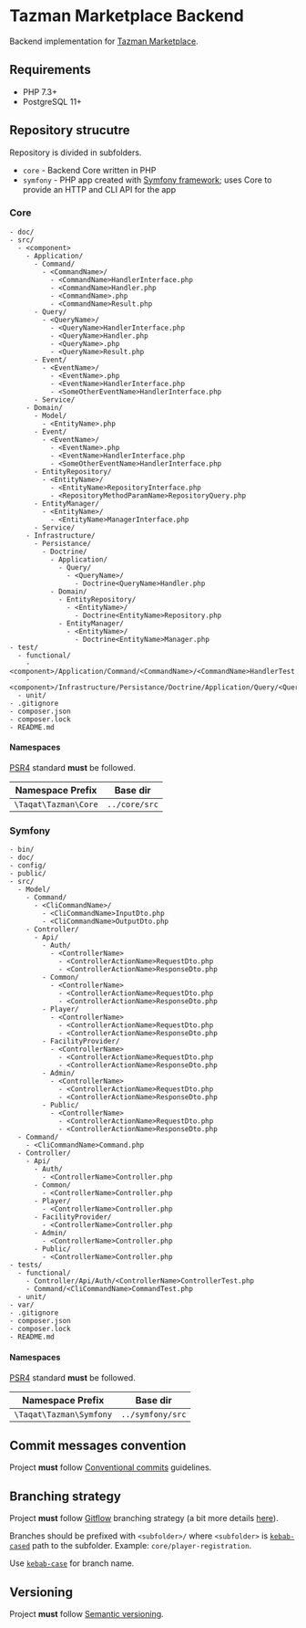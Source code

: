 # Tazman Marketplace Backend

Backend implementation for [Tazman Marketplace](https://github.com/taqat/tazman).


## Requirements

* PHP 7.3+
* PostgreSQL 11+


## Repository strucutre

Repository is divided in subfolders.

 * `core` - Backend Core written in PHP
 * `symfony` - PHP app created with [Symfony framework](https://symfony.com/); uses Core to provide an HTTP and CLI API for the app

### Core 
```
- doc/
- src/
  - <component>
    - Application/
      - Command/
        - <CommandName>/
          - <CommandName>HandlerInterface.php
          - <CommandName>Handler.php
          - <CommandName>.php
          - <CommandName>Result.php
      - Query/
        - <QueryName>/
          - <QueryName>HandlerInterface.php
          - <QueryName>Handler.php
          - <QueryName>.php
          - <QueryName>Result.php
      - Event/
        - <EventName>/
          - <EventName>.php
          - <EventName>HandlerInterface.php
          - <SomeOtherEventName>HandlerInterface.php
      - Service/
    - Domain/
      - Model/
        - <EntityName>.php
      - Event/
        - <EventName>/
          - <EventName>.php
          - <EventName>HandlerInterface.php
          - <SomeOtherEventName>HandlerInterface.php
      - EntityRepository/
        - <EntityName>/
          - <EntityName>RepositoryInterface.php
          - <RepositoryMethodParamName>RepositoryQuery.php
      - EntityManager/
        - <EntityName>/
          - <EntityName>ManagerInterface.php
      - Service/
    - Infrastructure/
      - Persistance/
        - Doctrine/
          - Application/
            - Query/
              - <QueryName>/
                - Doctrine<QueryName>Handler.php
          - Domain/
            - EntityRepository/
              - <EntityName>/
                - Doctrine<EntityName>Repository.php
            - EntityManager/
              - <EntityName>/
                - Doctrine<EntityName>Manager.php
- test/
  - functional/
    - <component>/Application/Command/<CommandName>/<CommandName>HandlerTest.php
    - <component>/Infrastructure/Persistance/Doctrine/Application/Query/<QueryName>/Doctrine<QueryName>HandlerTest.php
  - unit/
- .gitignore
- composer.json      
- composer.lock
- README.md
```


#### Namespaces

[PSR4](https://www.php-fig.org/psr/psr-4/) standard **must** be followed. 

|Namespace Prefix|Base dir|
|---|---|
|`\Taqat\Tazman\Core`|`../core/src`|

### Symfony 

```
- bin/
- doc/
- config/
- public/
- src/
  - Model/
    - Command/
      - <CliCommandName>/
        - <CliCommandName>InputDto.php
        - <CliCommandName>OutputDto.php
    - Controller/
      - Api/
        - Auth/
          - <ControllerName>
            - <ControllerActionName>RequestDto.php
            - <ControllerActionName>ResponseDto.php
        - Common/
          - <ControllerName>
            - <ControllerActionName>RequestDto.php
            - <ControllerActionName>ResponseDto.php
        - Player/
          - <ControllerName>
            - <ControllerActionName>RequestDto.php
            - <ControllerActionName>ResponseDto.php
        - FacilityProvider/
          - <ControllerName>
            - <ControllerActionName>RequestDto.php
            - <ControllerActionName>ResponseDto.php
        - Admin/
          - <ControllerName>
            - <ControllerActionName>RequestDto.php
            - <ControllerActionName>ResponseDto.php
        - Public/
          - <ControllerName>
            - <ControllerActionName>RequestDto.php
            - <ControllerActionName>ResponseDto.php
  - Command/
    - <CliCommandName>Command.php      
  - Controller/
    - Api/
      - Auth/
        - <ControllerName>Controller.php            
      - Common/
        - <ControllerName>Controller.php
      - Player/
        - <ControllerName>Controller.php
      - FacilityProvider/
        - <ControllerName>Controller.php
      - Admin/
        - <ControllerName>Controller.php
      - Public/
        - <ControllerName>Controller.php
- tests/
  - functional/
    - Controller/Api/Auth/<ControllerName>ControllerTest.php
    - Command/<CliCommandName>CommandTest.php
  - unit/
- var/
- .gitignore
- composer.json      
- composer.lock
- README.md
```

#### Namespaces

[PSR4](https://www.php-fig.org/psr/psr-4/) standard **must** be followed. 

|Namespace Prefix|Base dir|
|---|---|
|`\Taqat\Tazman\Symfony`|`../symfony/src`|



## Commit messages convention

Project **must** follow [Conventional commits](https://www.conventionalcommits.org/en/v1.0.0-beta.3/#specification) guidelines.

## Branching strategy

Project **must** follow [Gitflow](https://www.atlassian.com/git/tutorials/comparing-workflows/gitflow-workflow) branching strategy
(a bit more details [here](https://nvie.com/posts/a-successful-git-branching-model/)).

Branches should be prefixed with `<subfolder>/` where `<subfolder>` is [`kebab-cased`](http://wiki.c2.com/?KebabCase) path to the subfolder. Example: `core/player-registration`.

Use [`kebab-case`](http://wiki.c2.com/?KebabCase) for branch name.

## Versioning

Project **must** follow [Semantic versioning](https://semver.org/).
